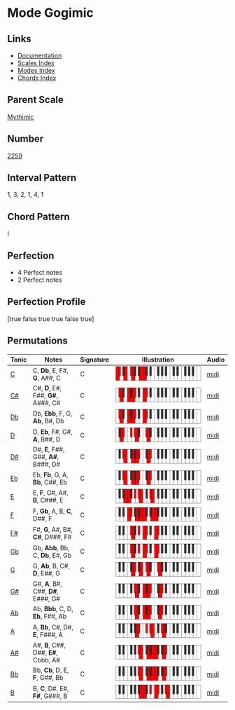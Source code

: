 # Mode Gogimic

## Links

- [Documentation](index.md)
- [Scales Index](Scales.md)
- [Modes Index](Modes.md)
- [Chords Index](Chords.md)

## Parent Scale

[Mythimic](ScaleMythimic.md)

## Number

[2259](https://ianring.com/musictheory/scales/2259)

## Interval Pattern

1, 3, 2, 1, 4, 1

## Chord Pattern

I

## Perfection

- 4 Perfect notes
- 2 Perfect notes

## Perfection Profile

[true false true true false true]

## Permutations

| Tonic | Notes | Signature | Illustration | Audio |
|-------|-------|-----------|--------------|-------|
| [C](ModeCNaturalGogimic.md) | C, **Db**, E, F#, **G**, A##, C | C | ![CNaturalGogimic](ModeCNaturalGogimic.png) | [midi](https://github.com/edipermadi/music/blob/main/docs/ModeCNaturalGogimic.mid?raw=true) |
| [C#](ModeCSharpGogimic.md) | C#, **D**, E#, F##, **G#**, A###, C# | C | ![CSharpGogimic](ModeCSharpGogimic.png) | [midi](https://github.com/edipermadi/music/blob/main/docs/ModeCSharpGogimic.mid?raw=true) |
| [Db](ModeDFlatGogimic.md) | Db, **Ebb**, F, G, **Ab**, B#, Db | C | ![DFlatGogimic](ModeDFlatGogimic.png) | [midi](https://github.com/edipermadi/music/blob/main/docs/ModeDFlatGogimic.mid?raw=true) |
| [D](ModeDNaturalGogimic.md) | D, **Eb**, F#, G#, **A**, B##, D | C | ![DNaturalGogimic](ModeDNaturalGogimic.png) | [midi](https://github.com/edipermadi/music/blob/main/docs/ModeDNaturalGogimic.mid?raw=true) |
| [D#](ModeDSharpGogimic.md) | D#, **E**, F##, G##, **A#**, B###, D# | C | ![DSharpGogimic](ModeDSharpGogimic.png) | [midi](https://github.com/edipermadi/music/blob/main/docs/ModeDSharpGogimic.mid?raw=true) |
| [Eb](ModeEFlatGogimic.md) | Eb, **Fb**, G, A, **Bb**, C##, Eb | C | ![EFlatGogimic](ModeEFlatGogimic.png) | [midi](https://github.com/edipermadi/music/blob/main/docs/ModeEFlatGogimic.mid?raw=true) |
| [E](ModeENaturalGogimic.md) | E, **F**, G#, A#, **B**, C###, E | C | ![ENaturalGogimic](ModeENaturalGogimic.png) | [midi](https://github.com/edipermadi/music/blob/main/docs/ModeENaturalGogimic.mid?raw=true) |
| [F](ModeFNaturalGogimic.md) | F, **Gb**, A, B, **C**, D##, F | C | ![FNaturalGogimic](ModeFNaturalGogimic.png) | [midi](https://github.com/edipermadi/music/blob/main/docs/ModeFNaturalGogimic.mid?raw=true) |
| [F#](ModeFSharpGogimic.md) | F#, **G**, A#, B#, **C#**, D###, F# | C | ![FSharpGogimic](ModeFSharpGogimic.png) | [midi](https://github.com/edipermadi/music/blob/main/docs/ModeFSharpGogimic.mid?raw=true) |
| [Gb](ModeGFlatGogimic.md) | Gb, **Abb**, Bb, C, **Db**, E#, Gb | C | ![GFlatGogimic](ModeGFlatGogimic.png) | [midi](https://github.com/edipermadi/music/blob/main/docs/ModeGFlatGogimic.mid?raw=true) |
| [G](ModeGNaturalGogimic.md) | G, **Ab**, B, C#, **D**, E##, G | C | ![GNaturalGogimic](ModeGNaturalGogimic.png) | [midi](https://github.com/edipermadi/music/blob/main/docs/ModeGNaturalGogimic.mid?raw=true) |
| [G#](ModeGSharpGogimic.md) | G#, **A**, B#, C##, **D#**, E###, G# | C | ![GSharpGogimic](ModeGSharpGogimic.png) | [midi](https://github.com/edipermadi/music/blob/main/docs/ModeGSharpGogimic.mid?raw=true) |
| [Ab](ModeAFlatGogimic.md) | Ab, **Bbb**, C, D, **Eb**, F##, Ab | C | ![AFlatGogimic](ModeAFlatGogimic.png) | [midi](https://github.com/edipermadi/music/blob/main/docs/ModeAFlatGogimic.mid?raw=true) |
| [A](ModeANaturalGogimic.md) | A, **Bb**, C#, D#, **E**, F###, A | C | ![ANaturalGogimic](ModeANaturalGogimic.png) | [midi](https://github.com/edipermadi/music/blob/main/docs/ModeANaturalGogimic.mid?raw=true) |
| [A#](ModeASharpGogimic.md) | A#, **B**, C##, D##, **E#**, Cbbb, A# | C | ![ASharpGogimic](ModeASharpGogimic.png) | [midi](https://github.com/edipermadi/music/blob/main/docs/ModeASharpGogimic.mid?raw=true) |
| [Bb](ModeBFlatGogimic.md) | Bb, **Cb**, D, E, **F**, G##, Bb | C | ![BFlatGogimic](ModeBFlatGogimic.png) | [midi](https://github.com/edipermadi/music/blob/main/docs/ModeBFlatGogimic.mid?raw=true) |
| [B](ModeBNaturalGogimic.md) | B, **C**, D#, E#, **F#**, G###, B | C | ![BNaturalGogimic](ModeBNaturalGogimic.png) | [midi](https://github.com/edipermadi/music/blob/main/docs/ModeBNaturalGogimic.mid?raw=true) |
